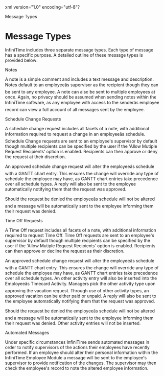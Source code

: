 xml version="1.0" encoding="utf-8"?





Message Types




# Message Types

InfiniTime includes three separate message types. Each type of message has a specific purpose. A detailed outline of these message types is provided below:

Notes

A note is a simple comment and includes a text message and description. Notes default to an employeeâs supervisor as the recipient though they can be sent to any employee. A note can also be sent to multiple employees at once. Again, no privacy should be assumed when sending notes within the InfiniTime software, as any employee with access to the senderâs employee record can view a full account of all messages sent by the employee.

Schedule Change Requests

A schedule change request includes all facets of a note, with additional information required to request a change in an employeeâs schedule. Schedule Change requests are sent to an employee's supervisor by default though multiple recipients can be specified by the user if the 'Allow Mutiple Request Recipients' option is enabled. Recipients can then approve or deny the request at their discretion.

An approved schedule change request will alter the employeeâs schedule with a GANTT chart entry. This ensures the change will override any type of schedule the employee may have, as GANTT chart entries take precedence over all schedule types. A reply will also be sent to the employee automatically notifying them that the request was approved.

Should the request be denied the employeeâs schedule will not be altered and a message will be automatically sent to the employee informing them their request was denied.

Time Off Requests

A Time Off request includes all facets of a note, with additional information required to request Time Off. Time Off requests are sent to an employee's supervisor by default though multiple recipients can be specified by the user if the 'Allow Mutiple Request Recipients' option is enabled. Recipients can then approve or decline the request as their discretion.

An approved schedule change request will alter the employeeâs schedule with a GANTT chart entry. This ensures the change will override any type of schedule the employee may have, as GANTT chart entries take precedence over all schedule types. An other activity entry will also be inserted into the Employeeâs Timecard Activity. Managers pick the other activity type upon approving the vacation request. Through use of other activity types, an approved vacation can be either paid or unpaid. A reply will also be sent to the employee automatically notifying them that the request was approved.

Should the request be denied the employeeâs schedule will not be altered and a message will be automatically sent to the employee informing them their request was denied. Other activity entries will not be inserted.

Automated Messages

Under specific circumstances InfiniTime sends automated messages in order to notify supervisors of the actions their employees have recently performed. If an employee should alter their personal information within the InfiniTime Employee Module a message will be sent to the employee's supervisor to provide notification of the changes. The supervisor may then check the employee's record to note the altered employee information.